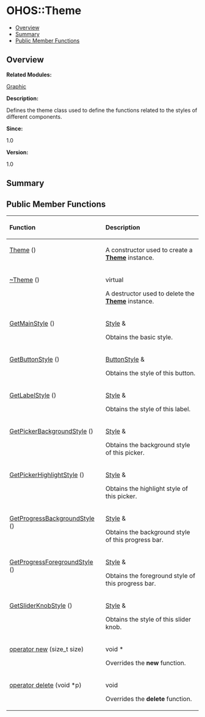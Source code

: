 # OHOS::Theme<a name="ZH-CN_TOPIC_0000001055198164"></a>

-   [Overview](#section1834621195165635)
-   [Summary](#section1926324161165635)
-   [Public Member Functions](#pub-methods)

## **Overview**<a name="section1834621195165635"></a>

**Related Modules:**

[Graphic](Graphic.md)

**Description:**

Defines the theme class used to define the functions related to the styles of different components. 

**Since:**

1.0

**Version:**

1.0

## **Summary**<a name="section1926324161165635"></a>

## Public Member Functions<a name="pub-methods"></a>

<a name="table1238953745165635"></a>
<table><thead align="left"><tr id="row1030870828165635"><th class="cellrowborder" valign="top" width="50%" id="mcps1.1.3.1.1"><p id="p779703249165635"><a name="p779703249165635"></a><a name="p779703249165635"></a>Function</p>
</th>
<th class="cellrowborder" valign="top" width="50%" id="mcps1.1.3.1.2"><p id="p1138016814165635"><a name="p1138016814165635"></a><a name="p1138016814165635"></a>Description</p>
</th>
</tr>
</thead>
<tbody><tr id="row1327507896165635"><td class="cellrowborder" valign="top" width="50%" headers="mcps1.1.3.1.1 "><p id="p847094232165635"><a name="p847094232165635"></a><a name="p847094232165635"></a><a href="Graphic.md#ga375bdd5a61da0f2bc437a531c8958d70">Theme</a> ()</p>
</td>
<td class="cellrowborder" valign="top" width="50%" headers="mcps1.1.3.1.2 "><p id="p2133312892165635"><a name="p2133312892165635"></a><a name="p2133312892165635"></a> </p>
<p id="p1681955602165635"><a name="p1681955602165635"></a><a name="p1681955602165635"></a>A constructor used to create a <strong id="b2109716160165635"><a name="b2109716160165635"></a><a name="b2109716160165635"></a><a href="OHOS-Theme.md">Theme</a></strong> instance. </p>
</td>
</tr>
<tr id="row1719160929165635"><td class="cellrowborder" valign="top" width="50%" headers="mcps1.1.3.1.1 "><p id="p1108526798165635"><a name="p1108526798165635"></a><a name="p1108526798165635"></a><a href="Graphic.md#ga7de1b9b039dd5aee8493f4aad889358f">~Theme</a> ()</p>
</td>
<td class="cellrowborder" valign="top" width="50%" headers="mcps1.1.3.1.2 "><p id="p1878451332165635"><a name="p1878451332165635"></a><a name="p1878451332165635"></a>virtual </p>
<p id="p2072900717165635"><a name="p2072900717165635"></a><a name="p2072900717165635"></a>A destructor used to delete the <strong id="b822579095165635"><a name="b822579095165635"></a><a name="b822579095165635"></a><a href="OHOS-Theme.md">Theme</a></strong> instance. </p>
</td>
</tr>
<tr id="row1178290462165635"><td class="cellrowborder" valign="top" width="50%" headers="mcps1.1.3.1.1 "><p id="p118309927165635"><a name="p118309927165635"></a><a name="p118309927165635"></a><a href="Graphic.md#ga141064843f4b5524b91f3f7c3cb21d11">GetMainStyle</a> ()</p>
</td>
<td class="cellrowborder" valign="top" width="50%" headers="mcps1.1.3.1.2 "><p id="p1538428702165635"><a name="p1538428702165635"></a><a name="p1538428702165635"></a><a href="OHOS-Style.md">Style</a> &amp; </p>
<p id="p1944957893165635"><a name="p1944957893165635"></a><a name="p1944957893165635"></a>Obtains the basic style. </p>
</td>
</tr>
<tr id="row292943000165635"><td class="cellrowborder" valign="top" width="50%" headers="mcps1.1.3.1.1 "><p id="p2033238335165635"><a name="p2033238335165635"></a><a name="p2033238335165635"></a><a href="Graphic.md#ga0b1ce70a05042464e32e5bbddbc8f715">GetButtonStyle</a> ()</p>
</td>
<td class="cellrowborder" valign="top" width="50%" headers="mcps1.1.3.1.2 "><p id="p1059913616165635"><a name="p1059913616165635"></a><a name="p1059913616165635"></a><a href="OHOS-ButtonStyle.md">ButtonStyle</a> &amp; </p>
<p id="p1134476194165635"><a name="p1134476194165635"></a><a name="p1134476194165635"></a>Obtains the style of this button. </p>
</td>
</tr>
<tr id="row1593823800165635"><td class="cellrowborder" valign="top" width="50%" headers="mcps1.1.3.1.1 "><p id="p1809941359165635"><a name="p1809941359165635"></a><a name="p1809941359165635"></a><a href="Graphic.md#ga1d56911596bb1b1480a412ac9c3ff0ed">GetLabelStyle</a> ()</p>
</td>
<td class="cellrowborder" valign="top" width="50%" headers="mcps1.1.3.1.2 "><p id="p127104221165635"><a name="p127104221165635"></a><a name="p127104221165635"></a><a href="OHOS-Style.md">Style</a> &amp; </p>
<p id="p931646660165635"><a name="p931646660165635"></a><a name="p931646660165635"></a>Obtains the style of this label. </p>
</td>
</tr>
<tr id="row1726902589165635"><td class="cellrowborder" valign="top" width="50%" headers="mcps1.1.3.1.1 "><p id="p1063053190165635"><a name="p1063053190165635"></a><a name="p1063053190165635"></a><a href="Graphic.md#ga17e000653498ceec378b79a1f25cf490">GetPickerBackgroundStyle</a> ()</p>
</td>
<td class="cellrowborder" valign="top" width="50%" headers="mcps1.1.3.1.2 "><p id="p1451985042165635"><a name="p1451985042165635"></a><a name="p1451985042165635"></a><a href="OHOS-Style.md">Style</a> &amp; </p>
<p id="p57528348165635"><a name="p57528348165635"></a><a name="p57528348165635"></a>Obtains the background style of this picker. </p>
</td>
</tr>
<tr id="row657199383165635"><td class="cellrowborder" valign="top" width="50%" headers="mcps1.1.3.1.1 "><p id="p1036521990165635"><a name="p1036521990165635"></a><a name="p1036521990165635"></a><a href="Graphic.md#ga40c28c8cf0f19f8507b34e8c3af88c6b">GetPickerHighlightStyle</a> ()</p>
</td>
<td class="cellrowborder" valign="top" width="50%" headers="mcps1.1.3.1.2 "><p id="p776135006165635"><a name="p776135006165635"></a><a name="p776135006165635"></a><a href="OHOS-Style.md">Style</a> &amp; </p>
<p id="p1039398327165635"><a name="p1039398327165635"></a><a name="p1039398327165635"></a>Obtains the highlight style of this picker. </p>
</td>
</tr>
<tr id="row251276549165635"><td class="cellrowborder" valign="top" width="50%" headers="mcps1.1.3.1.1 "><p id="p2126363287165635"><a name="p2126363287165635"></a><a name="p2126363287165635"></a><a href="Graphic.md#gafbc7c3ae50f322fbb9c12d06eb50b9bf">GetProgressBackgroundStyle</a> ()</p>
</td>
<td class="cellrowborder" valign="top" width="50%" headers="mcps1.1.3.1.2 "><p id="p684391735165635"><a name="p684391735165635"></a><a name="p684391735165635"></a><a href="OHOS-Style.md">Style</a> &amp; </p>
<p id="p240394187165635"><a name="p240394187165635"></a><a name="p240394187165635"></a>Obtains the background style of this progress bar. </p>
</td>
</tr>
<tr id="row303832487165635"><td class="cellrowborder" valign="top" width="50%" headers="mcps1.1.3.1.1 "><p id="p376379272165635"><a name="p376379272165635"></a><a name="p376379272165635"></a><a href="Graphic.md#ga0366f405bc2221944783a96c14f89b8a">GetProgressForegroundStyle</a> ()</p>
</td>
<td class="cellrowborder" valign="top" width="50%" headers="mcps1.1.3.1.2 "><p id="p1279612769165635"><a name="p1279612769165635"></a><a name="p1279612769165635"></a><a href="OHOS-Style.md">Style</a> &amp; </p>
<p id="p1880055155165635"><a name="p1880055155165635"></a><a name="p1880055155165635"></a>Obtains the foreground style of this progress bar. </p>
</td>
</tr>
<tr id="row1409089494165635"><td class="cellrowborder" valign="top" width="50%" headers="mcps1.1.3.1.1 "><p id="p1507282679165635"><a name="p1507282679165635"></a><a name="p1507282679165635"></a><a href="Graphic.md#gad528fd10d4b9bcec9d1951c1c54674ee">GetSliderKnobStyle</a> ()</p>
</td>
<td class="cellrowborder" valign="top" width="50%" headers="mcps1.1.3.1.2 "><p id="p1096231570165635"><a name="p1096231570165635"></a><a name="p1096231570165635"></a><a href="OHOS-Style.md">Style</a> &amp; </p>
<p id="p1316947765165635"><a name="p1316947765165635"></a><a name="p1316947765165635"></a>Obtains the style of this slider knob. </p>
</td>
</tr>
<tr id="row1799578003165635"><td class="cellrowborder" valign="top" width="50%" headers="mcps1.1.3.1.1 "><p id="p2115489330165635"><a name="p2115489330165635"></a><a name="p2115489330165635"></a><a href="Graphic.md#ga4854963aa969ee20a6cd174a70f5cd23">operator new</a> (size_t size)</p>
</td>
<td class="cellrowborder" valign="top" width="50%" headers="mcps1.1.3.1.2 "><p id="p496889276165635"><a name="p496889276165635"></a><a name="p496889276165635"></a>void * </p>
<p id="p1961079407165635"><a name="p1961079407165635"></a><a name="p1961079407165635"></a>Overrides the <strong id="b784859031165635"><a name="b784859031165635"></a><a name="b784859031165635"></a>new</strong> function. </p>
</td>
</tr>
<tr id="row330113135165635"><td class="cellrowborder" valign="top" width="50%" headers="mcps1.1.3.1.1 "><p id="p1261904178165635"><a name="p1261904178165635"></a><a name="p1261904178165635"></a><a href="Graphic.md#gadf1997a0f56ac2b220e7f0f8e8e0a6ef">operator delete</a> (void *p)</p>
</td>
<td class="cellrowborder" valign="top" width="50%" headers="mcps1.1.3.1.2 "><p id="p1040960741165635"><a name="p1040960741165635"></a><a name="p1040960741165635"></a>void </p>
<p id="p1234652647165635"><a name="p1234652647165635"></a><a name="p1234652647165635"></a>Overrides the <strong id="b1029739324165635"><a name="b1029739324165635"></a><a name="b1029739324165635"></a>delete</strong> function. </p>
</td>
</tr>
</tbody>
</table>

